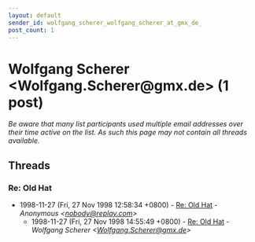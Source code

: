 ```yaml
---
layout: default
sender_id: wolfgang_scherer_wolfgang_scherer_at_gmx_de_
post_count: 1
---
```


# Wolfgang Scherer <Wolfgang.Scherer<span>@</span>gmx.de> (1 post)

_Be aware that many list participants used multiple email addresses over their time active on the list. As such this page may not contain all threads available._

## Threads

### Re: Old Hat
+ 1998-11-27 (Fri, 27 Nov 1998 12:58:34 +0800) - [Re: Old Hat](/archive/1998/11/f9d219804e91b9ba39c5e6320d10397373ce98567d92206f962a38c2a20d094d) - _Anonymous \<nobody@replay.com\>_
  + 1998-11-27 (Fri, 27 Nov 1998 14:55:49 +0800) - [Re: Old Hat](/archive/1998/11/de6d1c96e1def398739037e6b5788c8183763b276ab1f96fad7a1cc00ab53630) - _Wolfgang Scherer \<Wolfgang.Scherer@gmx.de\>_

